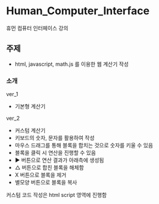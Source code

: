 # Human_Computer_Interface
휴먼 컴퓨터 인터페이스 강의 


## 주제
- html, javascript, math.js 를 이용한 웹 계산기 작성


### 소개
ver_1    
- 기본형 계산기

ver_2
- 커스텀 계산기
- 키보드의 숫자, 문자를 활용하여 작성
- 마우스 드래그를 통해 블록을 합치는 것으로 숫자를 키울 수 있음
- 블록을 클릭 시 연산을 진행할 수 있음
- ▶ 버튼으로 연산 결과가 아래측에 생성됨
- △ 버튼으로 합친 블록을 해체함
- X 버튼으로 블록을 제거
- 별모양 버튼으로 블록을 복사

커스텀 코드 작성은 html script 영역에 진행함
